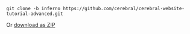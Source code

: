 `git clone -b inferno https://github.com/cerebral/cerebral-website-tutorial-advanced.git`

Or [download as ZIP](https://github.com/cerebral/cerebral-website-tutorial-advanced/archive/inferno.zip)
